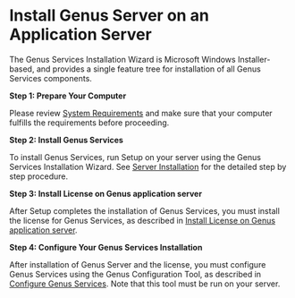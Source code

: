 # Install Genus Server on an Application Server

The Genus Services Installation Wizard is Microsoft Windows Installer-based, and provides a single feature tree for installation of all Genus Services components.

**Step 1: Prepare Your Computer**

Please review [System Requirements](system-requirements.md) and make sure that your computer fulfills the requirements before proceeding.

**Step 2: Install Genus Services**

To install Genus Services, run Setup on your server using the Genus Services Installation Wizard. See [Server Installation](../defining-an-app-model/logic/action-orchestration/genus-app-services-installation--step-by-step.md "Genus Services Installation - Step by Step") for the detailed step by step procedure.

**Step 3: Install License on Genus application server**

After Setup completes the installation of Genus Services, you must install the license for Genus Services, as described in [Install License on Genus application server](install-license-on-genus-server.md).

**Step 4: Configure Your Genus Services Installation**

After installation of Genus Server and the license, you must configure Genus Services using the Genus Configuration Tool, as described in [Configure Genus Services](configure-and-maintain-genus-server/index.md). Note that this tool must be run on your server.
